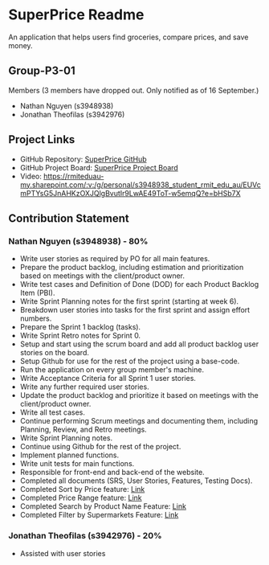 # SuperPrice Readme

An application that helps users find groceries, compare prices, and save money.

## Group-P3-01

Members (3 members have dropped out. Only notified as of 16 September.)
- Nathan Nguyen (s3948938)
- Jonathan Theofilas (s3942976)

## Project Links
- GitHub Repository: [SuperPrice GitHub](https://github.com/cosc2299-sept-2023/team-project-group-p03-01)
- GitHub Project Board: [SuperPrice Project Board](https://github.com/orgs/cosc2299-sept-2023/projects/240)
- Video: https://rmiteduau-my.sharepoint.com/:v:/g/personal/s3948938_student_rmit_edu_au/EUVcmPTYsG5JnAHKzOXJQlgBvutIr9LwAE49ToT-w5emqQ?e=bHSb7X
  

## Contribution Statement
### Nathan Nguyen (s3948938) - 80%
- Write user stories as required by PO for all main features.
- Prepare the product backlog, including estimation and prioritization based on meetings with the client/product owner.
- Write test cases and Definition of Done (DOD) for each Product Backlog Item (PBI).
- Write Sprint Planning notes for the first sprint (starting at week 6).
- Breakdown user stories into tasks for the first sprint and assign effort numbers.
- Prepare the Sprint 1 backlog (tasks).
- Write Sprint Retro notes for Sprint 0.
- Setup and start using the scrum board and add all product backlog user stories on the board.
- Setup Github for use for the rest of the project using a base-code.
- Run the application on every group member's machine.
- Write Acceptance Criteria for all Sprint 1 user stories.
- Write any further required user stories.
- Update the product backlog and prioritize it based on meetings with the client/product owner.
- Write all test cases.
- Continue performing Scrum meetings and documenting them, including Planning, Review, and Retro meetings.
- Write Sprint Planning notes.
- Continue using Github for the rest of the project.
- Implement planned functions.
- Write unit tests for main functions.
- Responsible for front-end and back-end of the website.
- Completed all documents (SRS, User Stories, Features, Testing Docs).
- Completed Sort by Price feature: [Link](https://github.com/cosc2299-sept-2023/team-project-group-p03-01/issues/5)
- Completed Price Range feature: [Link](https://github.com/cosc2299-sept-2023/team-project-group-p03-01/issues/4)
- Completed Search by Product Name Feature: [Link](https://github.com/cosc2299-sept-2023/team-project-group-p03-01/issues/2)
- Completed Filter by Supermarkets Feature: [Link](https://github.com/cosc2299-sept-2023/team-project-group-p03-01/issues/1)

### Jonathan Theofilas (s3942976) - 20%
- Assisted with user stories

